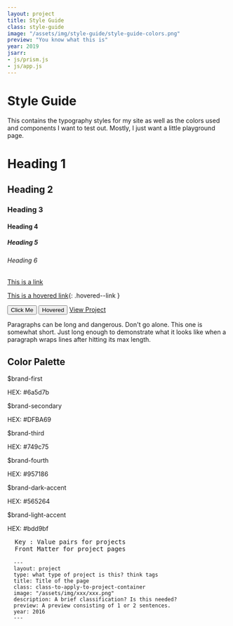 ```yaml
---
layout: project
title: Style Guide
class: style-guide
image: "/assets/img/style-guide/style-guide-colors.png"
preview: "You know what this is"
year: 2019
jsarr: 
- js/prism.js
- js/app.js
---
```


# Style Guide

This contains the typography styles for my site as well as the colors used and components I want to test out. Mostly, I just want a little playground page.

# Heading 1
## Heading 2
### Heading 3
#### Heading 4
##### Heading 5
###### Heading 6

[This is a link](/style-guide.md)

[This is a hovered link](/style-guide.md){: .hovered--link }

<button class="button">Click Me</button>
<button class="button--hovered">Hovered</button>
<a class="project-link" href="{{ project.url | relative_url }}">View Project</a>
<div class="triangle"></div>

<!--<video class="video--hero" data- loop autoplay muted
    src="http://embed.widencdn.net/stream/sd/springswindowfashions/nzcvivfglq/18-10276-Graber-Video-Loop.mp4?u=fpq9bh"
    poster="//embed.widencdn.net/poster/640/springswindowfashions/nzcvivfglq/18-10276-Graber-Video-Loop.jpg?u=fpq9bh"
    width="100%">
</video>-->


Paragraphs can be long and dangerous. Don't go alone. This one is somewhat short. Just long enough 
to demonstrate what it looks like when a paragraph wraps lines after hitting its max length.

## Color Palette

<div id="site-colors" class="site-colors">
  <div class="style-guide-color">
    <div class="color--block brand-first"></div>
    <p class="color--variable">$brand-first</p>
    <p class="color--hex"><span class="hex">HEX:</span> #6a5d7b</p>
    <p class="color-usage"></p>
  </div>
  <div class="style-guide-color">
    <div class="color--block brand-secondary"></div>
    <p class="color--variable">$brand-secondary</p>
    <p class="color--hex"><span class="hex">HEX:</span> #DFBA69</p>
    <p class="color-usage"></p>
  </div>
  <div class="style-guide-color">
    <div class="color--block brand-third"></div>
    <p class="color--variable">$brand-third</p>
    <p class="color--hex"><span class="hex">HEX:</span> #749c75</p>
    <p class="color-usage"></p>
  </div>
  <div class="style-guide-color">
    <div class="color--block brand-fourth"></div>
    <p class="color--variable">$brand-fourth</p>
    <p class="color--hex"><span class="hex">HEX:</span> #957186</p>
    <p class="color-usage"></p>
  </div>
  <div class="style-guide-color">
    <div class="color--block brand-dark-accent"></div>
    <p class="color--variable">$brand-dark-accent</p>
    <p class="color--hex"><span class="hex">HEX:</span> #565264</p>
    <p class="color-usage"></p>
  </div>
  <div class="style-guide-color">
    <div class="color--block brand-light-accent"></div>
    <p class="color--variable">$brand-light-accent</p>
    <p class="color--hex"><span class="hex">HEX:</span> #bdd9bf</p>
    <p class="color-usage"></p>
  </div>
</div>



<pre>
  Key : Value pairs for projects
  Front Matter for project pages
  <code class="language-css">
  ---
  layout: project
  type: what type of project is this? think tags
  title: Title of the page
  class: class-to-apply-to-project-container
  image: "/assets/img/xxx/xxx.png"
  description: A brief classification? Is this needed?
  preview: A preview consisting of 1 or 2 sentences.
  year: 2016
  ---
  </code>
</pre>